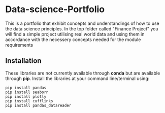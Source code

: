 # Data-science-Portfolio
This is a portfolio that exhibit concepts and understandings of how to use the data science principles. In the top folder called "Finance Project" you will find a simple project utilising real world data and using them in accordance with the necessery concepts needed for the module requirements

## Installation
These libraries are not currently available through **conda** but are available through **pip**. Install the libraries at your command line/terminal using:

    pip install pandas
    pip install seaborn
    pip install plotly
    pip install cufflinks
    pip install pandas_datareader
